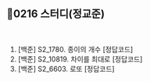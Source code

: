 

## 📘0216 스터디(정교준)
</br>

1. [백준] S2_1780.	종이의 개수 [정답코드]
2. [백준] S2_10819.	차이를 최대로 [정답코드]
3. [백준] S2_6603.	로또 [정답코드]
